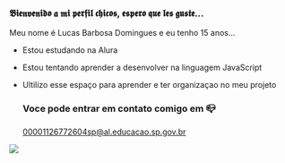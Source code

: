  ### 𝕭𝖎𝖊𝖓𝖛𝖊𝖓𝖎𝖉𝖔 𝖆 𝖒𝖎 𝖕𝖊𝖗𝖋𝖎𝖑 𝖈𝖍𝖎𝖈𝖔𝖘, 𝖊𝖘𝖕𝖊𝖗𝖔 𝖖𝖚𝖊 𝖑𝖊𝖘 𝖌𝖚𝖘𝖙𝖊...

Meu nome é Lucas Barbosa Domingues e eu tenho 15 anos...

- Estou estudando na Alura
- Estou tentando aprender a desenvolver na linguagem JavaScript
- Ultilizo esse espaço para aprender e ter organizaçao no meu projeto

  ### Voce pode entrar em contato comigo em 📪
  
  00001126772604sp@al.educacao.sp.gov.br


![](https://media1.tenor.com/m/otxKxauZU-IAAAAd/stydia.gif)
